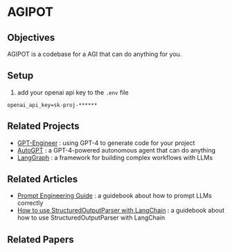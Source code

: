 # AGIPOT

## Objectives

AGIPOT is a codebase for a AGI that can do anything for you. 

## Setup

1. add your openai api key to the `.env` file

```
openai_api_key=sk-proj-******
```


## Related Projects

 - [GPT-Engineer](https://github.com/gpt-engineer-org/gpt-engineer) : using GPT-4 to generate code for your project
 - [AutoGPT](https://github.com/Significant-Gravitas/AutoGPT) : a GPT-4-powered autonomous agent that can do anything
 - [LangGraph](https://langchain-ai.github.io/langgraph/) : a framework for building complex workflows with LLMs

## Related Articles
 - [Prompt Engineering Guide](https://www.promptingguide.ai/) : a guidebook about how to prompt LLMs correctly
 - [How to use StructuredOutputParser with LangChain](https://medium.com/@meta_heuristic/how-to-use-structuredoutputparser-with-langchain-6caaa486830) : a guidebook about how to use StructuredOutputParser with LangChain

## Related Papers
